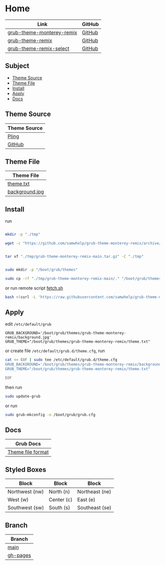 

# Home

| Link | GitHub |
| ---- | ------ |
| [grub-theme-monterey-remix](https://samwhelp.github.io/grub-theme-monterey-remix/) | [GitHub](https://github.com/samwhelp/grub-theme-monterey-remix) |
| [grub-theme-remix](https://samwhelp.github.io/grub-theme-remix) | [GitHub](https://github.com/samwhelp/grub-theme-remix) |
| [grub-theme-remix-select](https://samwhelp.github.io/grub-theme-remix-select/) | [GitHub](https://github.com/samwhelp/grub-theme-remix-select) |




## Subject

* [Theme Source](#theme-source)
* [Theme File](#theme-file)
* [Install](#install)
* [Apply](#apply)
* [Docs](#docs)




## Theme Source

| Theme Source |
| ------ |
| [Pling](https://www.pling.com/p/1577873/) |
| [GitHub](https://github.com/sandesh236/monterey-grub-theme) |





## Theme File

| Theme File                       |
| -------------------------------- |
| [theme.txt](https://github.com/samwhelp/grub-theme-monterey-remix/blob/main/theme.txt)           |
| [background.jpg](https://github.com/samwhelp/grub-theme-monterey-remix/blob/main/background.jpg) |




## Install

run

``` sh

mkdir -p "./tmp"

wget -c "https://github.com/samwhelp/grub-theme-monterey-remix/archive/refs/heads/main.tar.gz" -O "./tmp/grub-theme-monterey-remix-main.tar.gz"


tar xf "./tmp/grub-theme-monterey-remix-main.tar.gz" -C "./tmp"


sudo mkdir -p "/boot/grub/themes"

sudo cp -rf "./tmp/grub-theme-monterey-remix-main/." "/boot/grub/themes/grub-theme-monterey-remix"

```

or run remote script [fetch.sh](https://github.com/samwhelp/grub-theme-monterey-remix/blob/main/helper/theme-installer/fetch.sh)

``` sh
bash <(curl -L 'https://raw.githubusercontent.com/samwhelp/grub-theme-monterey-remix/main/helper/theme-installer/fetch.sh')
```




## Apply

edit `/etc/default/grub`

```
GRUB_BACKGROUND='/boot/grub/themes/grub-theme-monterey-remix/background.jpg'
GRUB_THEME="/boot/grub/themes/grub-theme-monterey-remix/theme.txt"
```

or create file `/etc/default/grub.d/theme.cfg`, run

``` sh
cat << EOF | sudo tee /etc/default/grub.d/theme.cfg
GRUB_BACKGROUND='/boot/grub/themes/grub-theme-monterey-remix/background.jpg'
GRUB_THEME="/boot/grub/themes/grub-theme-monterey-remix/theme.txt"

EOF
```


then run

``` sh
sudo update-grub
```

or run

``` sh
sudo grub-mkconfig -o /boot/grub/grub.cfg
```




## Docs

| Grub Docs |
| ---- |
| [Theme file format](https://www.gnu.org/software/grub/manual/grub/html_node/Theme-file-format.html) |




## Styled Boxes

| Block          | Block      | Block          |
| ---------------| ---------- | -------------- |
| Northwest (nw) | North (n)  | Northeast (ne) |
| West (w)       | Center (c) | East (e)       |
| Southwest (sw) | South (s)  | Southeast (se) |




## Branch

| Branch |
| --- |
| [main](https://github.com/samwhelp/grub-theme-monterey-remix/tree/main) |
| [gh-pages](https://github.com/samwhelp/grub-theme-monterey-remix/tree/gh-pages) |
